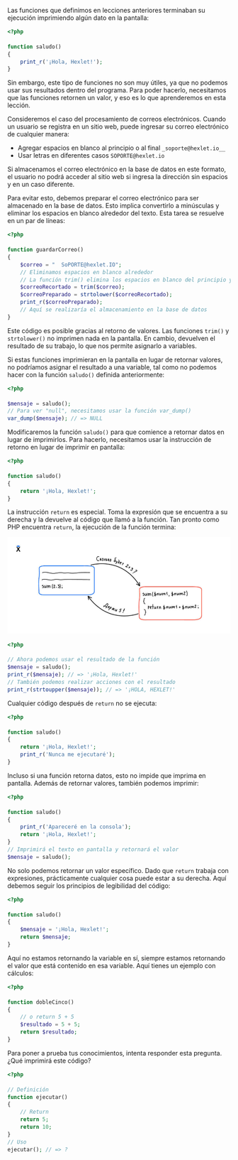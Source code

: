 Las funciones que definimos en lecciones anteriores terminaban su ejecución imprimiendo algún dato en la pantalla:

```php
<?php

function saludo()
{
    print_r('¡Hola, Hexlet!');
}
```

Sin embargo, este tipo de funciones no son muy útiles, ya que no podemos usar sus resultados dentro del programa. Para poder hacerlo, necesitamos que las funciones retornen un valor, y eso es lo que aprenderemos en esta lección.

Consideremos el caso del procesamiento de correos electrónicos. Cuando un usuario se registra en un sitio web, puede ingresar su correo electrónico de cualquier manera:

* Agregar espacios en blanco al principio o al final `_soporte@hexlet.io__`
* Usar letras en diferentes casos `SOPORTE@hexlet.io`

Si almacenamos el correo electrónico en la base de datos en este formato, el usuario no podrá acceder al sitio web si ingresa la dirección sin espacios y en un caso diferente.

Para evitar esto, debemos preparar el correo electrónico para ser almacenado en la base de datos. Esto implica convertirlo a minúsculas y eliminar los espacios en blanco alrededor del texto. Esta tarea se resuelve en un par de líneas:

```php
<?php

function guardarCorreo()
{
    $correo = "  SoPORTE@hexlet.IO";
    // Eliminamos espacios en blanco alrededor
    // La función trim() elimina los espacios en blanco del principio y el final de una cadena
    $correoRecortado = trim($correo);
    $correoPreparado = strtolower($correoRecortado);
    print_r($correoPreparado);
    // Aquí se realizaría el almacenamiento en la base de datos
}
```

Este código es posible gracias al retorno de valores. Las funciones `trim()` y `strtolower()` no imprimen nada en la pantalla. En cambio, devuelven el resultado de su trabajo, lo que nos permite asignarlo a variables.

Si estas funciones imprimieran en la pantalla en lugar de retornar valores, no podríamos asignar el resultado a una variable, tal como no podemos hacer con la función `saludo()` definida anteriormente:

```php
<?php

$mensaje = saludo();
// Para ver "null", necesitamos usar la función var_dump()
var_dump($mensaje); // => NULL
```

Modificaremos la función `saludo()` para que comience a retornar datos en lugar de imprimirlos. Para hacerlo, necesitamos usar la instrucción de retorno en lugar de imprimir en pantalla:

```php
<?php

function saludo()
{
    return '¡Hola, Hexlet!';
}
```

La instrucción `return` es especial. Toma la expresión que se encuentra a su derecha y la devuelve al código que llamó a la función. Tan pronto como PHP encuentra `return`, la ejecución de la función termina:

![Sum-php](../assets/sum-php.jpg)

```php
<?php

// Ahora podemos usar el resultado de la función
$mensaje = saludo();
print_r($mensaje); // => '¡Hola, Hexlet!'
// También podemos realizar acciones con el resultado
print_r(strtoupper($mensaje)); // => '¡HOLA, HEXLET!'
```

Cualquier código después de `return` no se ejecuta:

```php
<?php

function saludo()
{
    return '¡Hola, Hexlet!';
    print_r('Nunca me ejecutaré');
}
```

Incluso si una función retorna datos, esto no impide que imprima en pantalla. Además de retornar valores, también podemos imprimir:

```php
<?php

function saludo()
{
    print_r('Apareceré en la consola');
    return '¡Hola, Hexlet!';
}
// Imprimirá el texto en pantalla y retornará el valor
$mensaje = saludo();
```

No solo podemos retornar un valor específico. Dado que `return` trabaja con expresiones, prácticamente cualquier cosa puede estar a su derecha. Aquí debemos seguir los principios de legibilidad del código:

```php
<?php

function saludo()
{
    $mensaje = '¡Hola, Hexlet!';
    return $mensaje;
}
```

Aquí no estamos retornando la variable en sí, siempre estamos retornando el valor que está contenido en esa variable. Aquí tienes un ejemplo con cálculos:

```php
<?php

function dobleCinco()
{
    // o return 5 + 5
    $resultado = 5 + 5;
    return $resultado;
}
```

Para poner a prueba tus conocimientos, intenta responder esta pregunta. ¿Qué imprimirá este código?

```php
<?php

// Definición
function ejecutar()
{
    // Return
    return 5;
    return 10;
}
// Uso
ejecutar(); // => ?
```
